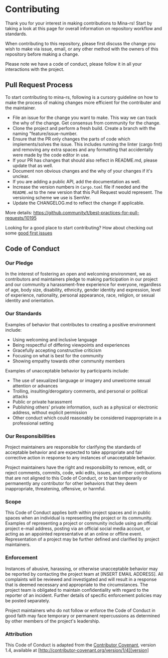 # Contributing

Thank you for your interest in making contributions to Mina-rs! Start by taking a look at this page for overall information on repository workflow and standards.

When contributing to this repository, please first discuss the change you wish to make via issue,
email, or any other method with the owners of this repository before making a change. 

Please note we have a code of conduct, please follow it in all your interactions with the project.

## Pull Request Process

To start contributing to mina-rs, following is a cursory guideline on how to make the process of making changes more efficient for the contributer and the maintainer.

* File an issue for the change you want to make. This way we can track the why of the change. Get consensus from community for the change.
* Clone the project and perform a fresh build. Create a branch with the naming "feature/issue-number.
* Ensure that the PR only changes the parts of code which implements/solves the issue. This includes running the linter (cargo fmt) and removing any extra spaces and any formatting that accidentally were made by the code editor in use.
* If your PR has changes that should also reflect in README.md, please update that as well.
* Document non obvious changes and the why of your changes if it's unclear.
* If you are adding a public API, add the documentation as well.
* Increase the version numbers in `Cargo.toml` file if needed and the `README.md` to the new version that this Pull Request would represent. The versioning scheme we use is SemVer.
* Update the CHANGELOG.md to reflect the change if applicable.

More details: https://github.community/t/best-practices-for-pull-requests/10195

Looking for a good place to start contributing? How about checking out some [good first issues](https://github.com/ChainSafe/mina-rs/issues?q=is%3Aissue+is%3Aopen+label%3A%22good+first+issue%22)

## Code of Conduct

### Our Pledge

In the interest of fostering an open and welcoming environment, we as
contributors and maintainers pledge to making participation in our project and
our community a harassment-free experience for everyone, regardless of age, body
size, disability, ethnicity, gender identity and expression, level of experience,
nationality, personal appearance, race, religion, or sexual identity and
orientation.

### Our Standards

Examples of behavior that contributes to creating a positive environment
include:

* Using welcoming and inclusive language
* Being respectful of differing viewpoints and experiences
* Gracefully accepting constructive criticism
* Focusing on what is best for the community
* Showing empathy towards other community members

Examples of unacceptable behavior by participants include:

* The use of sexualized language or imagery and unwelcome sexual attention or
advances
* Trolling, insulting/derogatory comments, and personal or political attacks
* Public or private harassment
* Publishing others' private information, such as a physical or electronic
  address, without explicit permission
* Other conduct which could reasonably be considered inappropriate in a
  professional setting

### Our Responsibilities

Project maintainers are responsible for clarifying the standards of acceptable
behavior and are expected to take appropriate and fair corrective action in
response to any instances of unacceptable behavior.

Project maintainers have the right and responsibility to remove, edit, or
reject comments, commits, code, wiki edits, issues, and other contributions
that are not aligned to this Code of Conduct, or to ban temporarily or
permanently any contributor for other behaviors that they deem inappropriate,
threatening, offensive, or harmful.

### Scope

This Code of Conduct applies both within project spaces and in public spaces
when an individual is representing the project or its community. Examples of
representing a project or community include using an official project e-mail
address, posting via an official social media account, or acting as an appointed
representative at an online or offline event. Representation of a project may be
further defined and clarified by project maintainers.

### Enforcement

Instances of abusive, harassing, or otherwise unacceptable behavior may be
reported by contacting the project team at [INSERT EMAIL ADDRESS]. All
complaints will be reviewed and investigated and will result in a response that
is deemed necessary and appropriate to the circumstances. The project team is
obligated to maintain confidentiality with regard to the reporter of an incident.
Further details of specific enforcement policies may be posted separately.

Project maintainers who do not follow or enforce the Code of Conduct in good
faith may face temporary or permanent repercussions as determined by other
members of the project's leadership.

### Attribution

This Code of Conduct is adapted from the [Contributor Covenant][homepage], version 1.4,
available at [http://contributor-covenant.org/version/1/4][version]

[homepage]: http://contributor-covenant.org
[version]: http://contributor-covenant.org/version/1/4/
